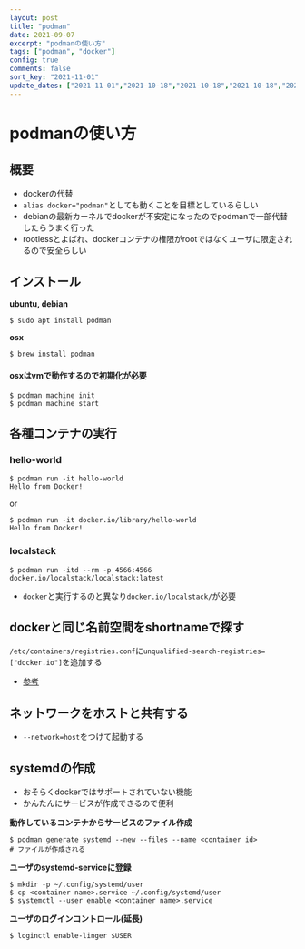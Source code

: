 ```yaml
---
layout: post
title: "podman"
date: 2021-09-07
excerpt: "podmanの使い方"
tags: ["podman", "docker"]
config: true
comments: false
sort_key: "2021-11-01"
update_dates: ["2021-11-01","2021-10-18","2021-10-18","2021-10-18","2021-09-07"]
---
```


# podmanの使い方

## 概要
 - dockerの代替
 - `alias docker="podman"`としても動くことを目標としているらしい
 - debianの最新カーネルでdockerが不安定になったのでpodmanで一部代替したらうまく行った
 - rootlessとよばれ、dockerコンテナの権限がrootではなくユーザに限定されるので安全らしい

## インストール

**ubuntu, debian**  

```console
$ sudo apt install podman
```

**osx**  

```console
$ brew install podman
```

#### osxはvmで動作するので初期化が必要

```console
$ podman machine init
$ podman machine start
```

## 各種コンテナの実行
### hello-world

```console
$ podman run -it hello-world
Hello from Docker!
```

or 

```console
$ podman run -it docker.io/library/hello-world
Hello from Docker!
```

### localstack

```console
$ podman run -itd --rm -p 4566:4566 docker.io/localstack/localstack:latest
```
 - `docker`と実行するのと異なり`docker.io/localstack/`が必要

## dockerと同じ名前空間をshortnameで探す
`/etc/containers/registries.conf`に`unqualified-search-registries=["docker.io"]`を追加する  
 - [参考](https://github.com/containers/podman/issues/9390)

## ネットワークをホストと共有する
 - `--network=host`をつけて起動する

## systemdの作成
 - おそらくdockerではサポートされていない機能
 - かんたんにサービスが作成できるので便利

**動作しているコンテナからサービスのファイル作成**  

```console
$ podman generate systemd --new --files --name <container id>
# ファイルが作成される
```

**ユーザのsystemd-serviceに登録**  

```console
$ mkdir -p ~/.config/systemd/user
$ cp <container name>.service ~/.config/systemd/user
$ systemctl --user enable <container name>.service
```

**ユーザのログインコントロール(延長)**  

```console
$ loginctl enable-linger $USER
```

